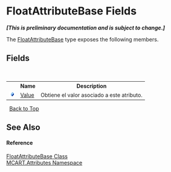 # FloatAttributeBase Fields
 _**\[This is preliminary documentation and is subject to change.\]**_

The <a href="d83f5106-54d7-be71-0569-a6e9c907a61c">FloatAttributeBase</a> type exposes the following members.


## Fields
&nbsp;<table><tr><th></th><th>Name</th><th>Description</th></tr><tr><td>![Public field](media/pubfield.gif "Public field")</td><td><a href="75db8c45-d252-ac82-f0e1-514f556285d6">Value</a></td><td>
Obtiene el valor asociado a este atributo.</td></tr></table>&nbsp;
<a href="#floatattributebase-fields">Back to Top</a>

## See Also


#### Reference
<a href="d83f5106-54d7-be71-0569-a6e9c907a61c">FloatAttributeBase Class</a><br /><a href="149c1cbf-2082-5e41-e423-c506e9b98202">MCART.Attributes Namespace</a><br />